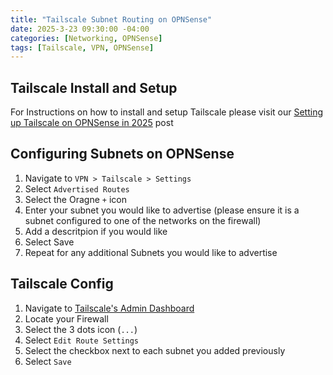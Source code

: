 ```yaml
---
title: "Tailscale Subnet Routing on OPNSense"
date: 2025-3-23 09:30:00 -04:00
categories: [Networking, OPNSense]
tags: [Tailscale, VPN, OPNSense]
---
```


## Tailscale Install and Setup
For Instructions on how to install and setup Tailscale please visit our [Setting up Tailscale on OPNSense in 2025](https://ryanvanmassenhoven.com/posts/Setting-up-tailscale-on-OPNSense/) post

## Configuring Subnets on OPNSense
1. Navigate to `VPN > Tailscale > Settings`
2. Select `Advertised Routes`
3. Select the Oragne `+` icon
4. Enter your subnet you would like to advertise (please ensure it is a subnet configured to one of the networks on the firewall)
5. Add a descritpion if you would like
6. Select Save
7. Repeat for any additional Subnets you would like to advertise

## Tailscale Config
1. Navigate to [Tailscale's Admin Dashboard](https://login.tailscale.com/admin/machines)
2. Locate your Firewall
3. Select the 3 dots icon (`...`)
4. Select `Edit Route Settings`
5. Select the checkbox next to each subnet you added previously
6. Select `Save`